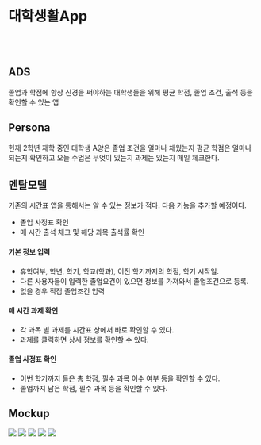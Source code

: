 # 대학생활App
<br><br>



##	ADS
졸업과 학점에 항상 신경을 써야하는 대학생들을 위해 평균 학점, 졸업 조건, 출석 등을 확인할 수 있는 앱

##	Persona
현재 2학년 재학 중인 대학생 A양은 졸업 조건을 얼마나 채웠는지 평균 학점은 얼마나 되는지 확인하고 오늘 수업은 무엇이 있는지 과제는 있는지 매일 체크한다.


##	멘탈모델

기존의 시간표 앱을 통해서는 알 수 있는 정보가 적다.
다음 기능을 추가할 예정이다.

* 졸업 사정표 확인
* 매 시간 출석 체크 및 해당 과목 출석률 확인 

#### 기본 정보 입력
* 휴학여부, 학년, 학기, 학교(학과), 이전 학기까지의 학점, 학기 시작일.
* 다른 사용자들이 입력한 졸업요건이 있으면 정보를 가져와서 졸업조건으로 등록.
* 없을 경우 직접 졸업조건 입력

#### 매 시간 과제 확인
* 각 과목 별 과제를 시간표 상에서 바로 확인할 수 있다.
* 과제를 클릭하면 상세 정보를 확인할 수 있다.

#### 졸업 사정표 확인
* 이번 학기까지 들은 총 학점, 필수 과목 이수 여부 등을 확인할 수 있다.
* 졸업까지 남은 학점, 필수 과목 등을 확인할 수 있다.

## Mockup

<img src = https://raw.githubusercontent.com/sayless/KUProtoypeCatalog2016Winter/master/sayless/MockUp/colcalensketch/colcalensketch/Assets.xcassets/스크린샷%202016-01-20%20오전%2010.40.43.imageset/스크린샷%202016-01-20%20오전%2010.40.43.png>
<img src =https://raw.githubusercontent.com/sayless/KUProtoypeCatalog2016Winter/master/sayless/MockUp/colcalensketch/colcalensketch/Assets.xcassets/스크린샷%202016-01-20%20오전%2010.42.09.imageset/스크린샷%202016-01-20%20오전%2010.42.09.png>
<img src =https://raw.githubusercontent.com/sayless/KUProtoypeCatalog2016Winter/master/sayless/MockUp/colcalensketch/colcalensketch/Assets.xcassets/스크린샷%202016-01-20%20오전%2010.42.19.imageset/스크린샷%202016-01-20%20오전%2010.42.19.png>
<img src = https://raw.githubusercontent.com/sayless/KUProtoypeCatalog2016Winter/master/sayless/MockUp/colcalensketch/colcalensketch/Assets.xcassets/스크린샷%202016-01-20%20오전%2010.43.38.imageset/스크린샷%202016-01-20%20오전%2010.43.38.png>
<img src = https://raw.githubusercontent.com/sayless/KUProtoypeCatalog2016Winter/master/sayless/MockUp/colcalensketch/colcalensketch/Assets.xcassets/스크린샷%202016-01-20%20오전%2010.43.26.imageset/스크린샷%202016-01-20%20오전%2010.43.26.png>